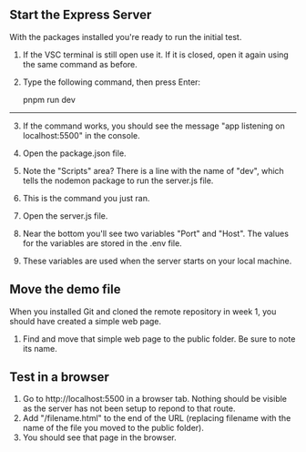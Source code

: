 
## Start the Express Server

With the packages installed you're ready to run the initial test.
1. If the VSC terminal is still open use it. If it is closed, open it again using the same command as before.

2. Type the following command, then press Enter:

    pnpm run dev


___
3. If the command works, you should see the message "app listening on localhost:5500" in the console.

4. Open the package.json file.

5. Note the "Scripts" area? There is a line with the name of "dev", which tells the nodemon package to run the server.js file.
6. This is the command you just ran.

7. Open the server.js file.

8. Near the bottom you'll see two variables "Port" and "Host". The values for the variables are stored in the .env file.

9. These variables are used when the server starts on your local machine.

## Move the demo file
When you installed Git and cloned the remote repository in week 1, you should have created a simple web page.
1. Find and move that simple web page to the public folder. Be sure to note its name.


## Test in a browser

1. Go to http://localhost:5500 in a browser tab. Nothing should be visible as the server has not been setup to repond to that route.
2. Add "/filename.html" to the end of the URL (replacing filename with the name of the file you moved to the public folder).
3. You should see that page in the browser.